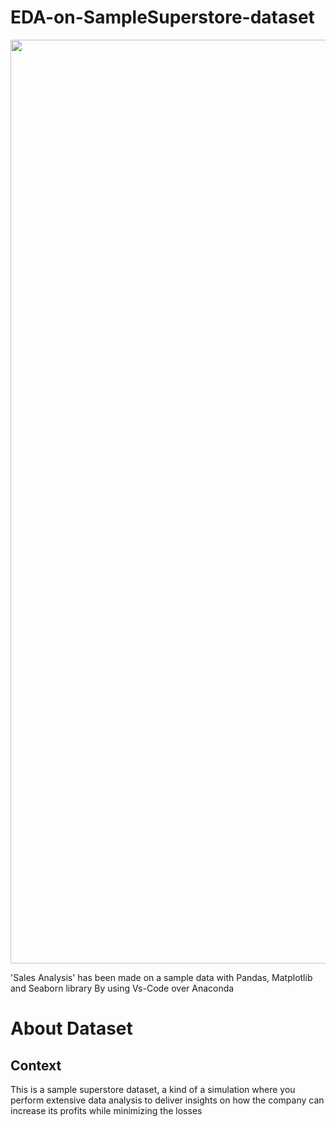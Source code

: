 # EDA-on-SampleSuperstore-dataset
<img width="1478" src='https://storage.googleapis.com/kaggle-datasets-images/2532455/4298033/5a4bea651e4da113c63546a56307ca80/dataset-cover.jpg?t=2022-10-08-11-50-27'>

'Sales Analysis' has been made on a sample data with Pandas, Matplotlib and Seaborn library By using Vs-Code over Anaconda
# About Dataset
## Context
This is a sample superstore dataset, a kind of a simulation where you perform extensive data analysis to deliver insights on how the company can increase its profits while minimizing the losses
